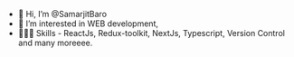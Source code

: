 - 👋 Hi, I’m @SamarjitBaro
- 👀 I’m interested in WEB development,
- 🧑🏻‍💻 Skills - ReactJs, Redux-toolkit, NextJs, Typescript, Version Control and many moreeee.








